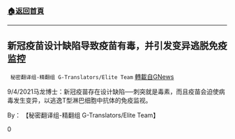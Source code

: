 ###  [:house:返回首頁](https://github.com/ourhimalayas/txt)
---


## 新冠疫苗设计缺陷导致疫苗有毒，并引发变异逃脱免疫监控
` 秘密翻译组-精翻组 G-Translators/Elite Team` [轉載自GNews](https://gnews.org/zh-hans/1519376/)

9/4/2021马龙博士：新冠疫苗存在设计缺陷──刺突就是毒素，而且疫苗会迫使病毒发生变异，以逃逸T型淋巴细胞中抗体的免疫监视。

By： 【秘密翻译组-精翻组 G-Translators/Elite Team】

0
